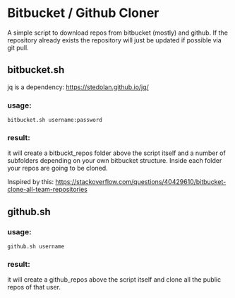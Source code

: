 # Bitbucket / Github Cloner

A simple script to download repos from bitbucket (mostly) and github.
If the repository already exists the repository will just be updated if possible via git pull.

## bitbucket.sh

jq is a dependency: https://stedolan.github.io/jq/

### usage:

```
bitbucket.sh username:password
```

### result:

it will create a bitbuckt_repos folder above the script itself and a number of subfolders
depending on your own bitbucket structure.
Inside each folder your repos are going to be cloned.

Inspired by this: https://stackoverflow.com/questions/40429610/bitbucket-clone-all-team-repositories

## github.sh

### usage:

```
github.sh username
```

### result:

it will create a github_repos above the script itself and clone all the public repos of that user.
